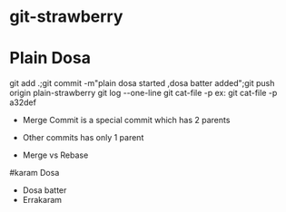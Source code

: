 # git-strawberry

# Plain Dosa
git add .;git commit -m"plain dosa started ,dosa batter added";git push origin plain-strawberry
git log --one-line
git cat-file -p <commit>
ex: git cat-file -p a32def

* Merge Commit is a special commit which has 2 parents
* Other commits has only 1 parent

* Merge vs Rebase

#karam Dosa
* Dosa batter
* Errakaram